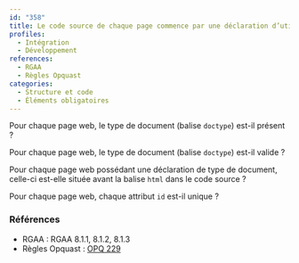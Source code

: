 ```yaml
---
id: "358"
title: Le code source de chaque page commence par une déclaration d’utilisation d’une DTD, dont la syntaxe et la position sont conformes.
profiles:
  - Intégration
  - Développement
references:
  - RGAA
  - Règles Opquast
categories:
  - Structure et code
  - Éléments obligatoires
---
```


Pour chaque page web, le type de document (balise `doctype`) est-il présent ?

Pour chaque page web, le type de document (balise `doctype`) est-il valide ?

Pour chaque page web possédant une déclaration de type de document, celle-ci est-elle située avant la balise `html` dans le code source ?

Pour chaque page web, chaque attribut `id` est-il unique ?

### Références

*   RGAA : RGAA 8.1.1, 8.1.2, 8.1.3
*   Règles Opquast : [OPQ 229](https://checklists.opquast.com/fr/assurance-qualite-web/chaque-identifiant-html-nest-utilise-quune-seule-fois-par-page)
